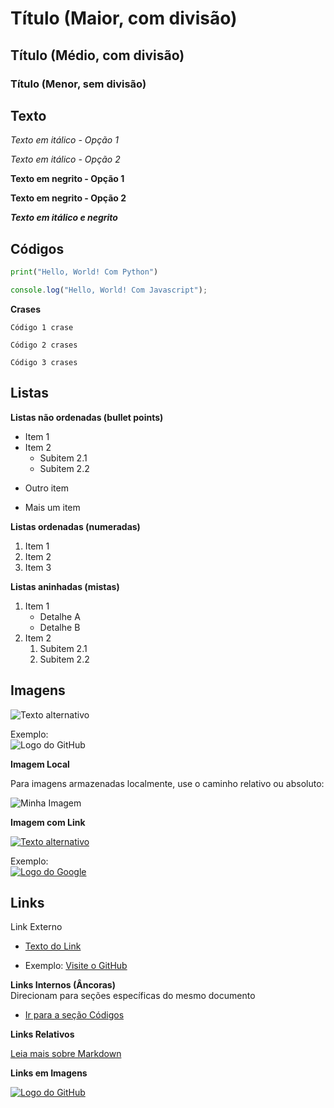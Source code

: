 # Título (Maior, com divisão)

## Título (Médio, com divisão)

### Título (Menor, sem divisão)

## Texto

*Texto em itálico - Opção 1*

_Texto em itálico - Opção 2_

**Texto em negrito - Opção 1**

__Texto em negrito - Opção 2__

***Texto em itálico e negrito***

## Códigos

```python
print("Hello, World! Com Python")
```

```javascript
console.log("Hello, World! Com Javascript");
```

**Crases**

`Código 1 crase`

```Código 2 crases```

``Código 3 crases``

## Listas

**Listas não ordenadas (bullet points)**

- Item 1
- Item 2
  - Subitem 2.1
  - Subitem 2.2
* Outro item
+ Mais um item

**Listas ordenadas (numeradas)**

1. Item 1
2. Item 2
3. Item 3

**Listas aninhadas (mistas)**

1. Item 1
   - Detalhe A
   - Detalhe B
2. Item 2
   1. Subitem 2.1
   2. Subitem 2.2

## Imagens

![Texto alternativo](URL-da-imagem "Título opcional")

Exemplo:  
![Logo do GitHub](https://github.githubassets.com/images/modules/logos_page/GitHub-Mark.png "GitHub Logo")

**Imagem Local**

Para imagens armazenadas localmente, use o caminho relativo ou absoluto:

![Minha Imagem](./imagens/exemplo.png)

**Imagem com Link**

[![Texto alternativo](URL-da-imagem)](URL-do-link)

Exemplo:  
[![Logo do Google](https://www.google.com/images/branding/googlelogo/1x/googlelogo_color_272x92dp.png)](https://www.google.com)

## Links

Link Externo

- [Texto do Link](URL)

- Exemplo: [Visite o GitHub](https://github.com)

**Links Internos (Âncoras)**  
Direcionam para seções específicas do mesmo documento

- [Ir para a seção Códigos](#códigos)

**Links Relativos**

[Leia mais sobre Markdown](docs/markdown-guia.md)

**Links em Imagens**

[![Logo do GitHub](https://github.githubassets.com/images/modules/logos_page/GitHub-Mark.png)](https://github.com)
